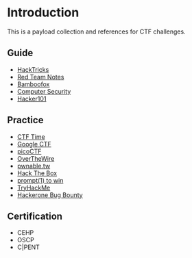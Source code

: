 # Introduction

This is a payload collection and references for CTF challenges.

## Guide
- [HackTricks](https://book.hacktricks.xyz/welcome/readme)  
- [Red Team Notes](https://www.ired.team/)
- [Bamboofox](https://bamboofox.cs.nctu.edu.tw/courses)
- [Computer Security](https://edu-ctf.csie.org/)
- [Hacker101](https://www.hacker101.com/resources)

## Practice
  - [CTF Time](https://ctftime.org/)
  - [Google CTF](https://capturetheflag.withgoogle.com/)
  - [picoCTF](https://play.picoctf.org/)
  - [OverTheWire](https://overthewire.org/wargames/)
  - [pwnable.tw](https://pwnable.tw/)
  - [Hack The Box](https://www.hackthebox.com/)
  - [prompt(1) to win](https://prompt.ml/0)
  - [TryHackMe](https://tryhackme.com)
  - [Hackerone Bug Bounty](https://hackerone.com/directory/programs)

## Certification
- CEHP
- OSCP
- C|PENT
